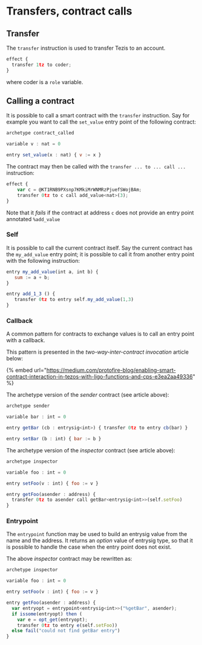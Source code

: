 # Transfers, contract calls

## Transfer

The `transfer` instruction is used to transfer Tezis to an account.

```javascript
effect {
  transfer 1tz to coder;
}
```

where coder is a `role` variable.

## Calling a contract

It is possible to call a smart contract with the `transfer` instruction. Say for example you want to call the `set_value` entry point of the following contract: 

```javascript
archetype contract_called

variable v : nat = 0

entry set_value(x : nat) { v := x }
```

The contract may then be called with the `transfer ... to ... call ...` instruction:

```javascript
effect {
    var c = @KT1RNB9PXsnp7KMkiMrWNMRzPjuefSWojBAm;
    transfer 0tz to c call add_value<nat>(3);
}
```

Note that it _fails_ if the contract at address `c` does not provide an entry point annotated `%add_value`

### Self

It is possible to call the current contract itself. Say the current contract has the `my_add_value` entry point; it is possible to call it from another entry point with the following instruction:

```javascript
entry my_add_value(int a, int b) {
   sum := a + b;
}

entry add_1_3 () {
   transfer 0tz to entry self.my_add_value(1,3)
}
```

### Callback

A common pattern for contracts to exchange values is to call an entry point with a callback.

This pattern is presented in the _two-way-inter-contract_ _invocation_ article below:

{% embed url="https://medium.com/protofire-blog/enabling-smart-contract-interaction-in-tezos-with-ligo-functions-and-cps-e3ea2aa49336" %}

The archetype version of the _sender_ contract \(see article above\):

```javascript
archetype sender

variable bar : int = 0

entry getBar (cb : entrysig<int>) { transfer 0tz to entry cb(bar) }

entry setBar (b : int) { bar := b }
```

The archetype version of the _inspector_ contract \(see article above\):

```javascript
archetype inspector

variable foo : int = 0

entry setFoo(v : int) { foo := v }

entry getFoo(asender : address) { 
  transfer 0tz to asender call getBar<entrysig<int>>(self.setFoo) 
}
```

### Entrypoint

The `entrypoint` function may be used to build an entrysig value from the name and the address. It returns an _option_ value of entrysig type, so that it is possible to handle the case when the entry point does not exist.

The above _inspector_ contract may be rewritten as:

```javascript
archetype inspector

variable foo : int = 0

entry setFoo(v : int) { foo := v }

entry getFoo(asender : address) { 
  var entryopt = entrypoint<entrysig<int>>("%getBar", asender);
  if issome(entryopt) then (
    var e = opt_get(entryopt);
    transfer 0tz to entry e(self.setFoo))
  else fail("could not find getBar entry")
}
```



